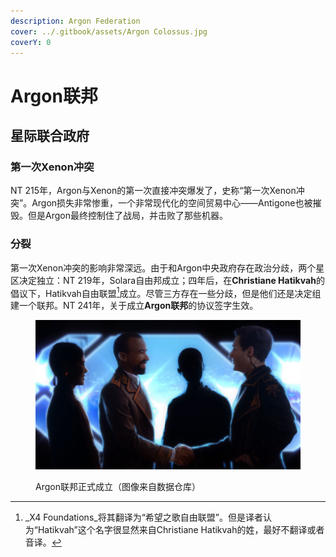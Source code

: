 ```yaml
---
description: Argon Federation
cover: ../.gitbook/assets/Argon Colossus.jpg
coverY: 0
---
```


# Argon联邦

## 星际联合政府

### 第一次Xenon冲突

NT 215年，Argon与Xenon的第一次直接冲突爆发了，史称“第一次Xenon冲突”。Argon损失非常惨重，一个非常现代化的空间贸易中心——Antigone也被摧毁。但是Argon最终控制住了战局，并击败了那些机器。

### 分裂

第一次Xenon冲突的影响非常深远。由于和Argon中央政府存在政治分歧，两个星区决定独立：NT 219年，Solara自由邦成立；四年后，在**Christiane Hatikvah**的倡议下，Hatikvah自由联盟[^1]成立。尽管三方存在一些分歧，但是他们还是决定组建一个联邦。NT 241年，关于成立**Argon联邦**的协议签字生效。

<figure><img src="../.gitbook/assets/Argon Federation Formed.jpg" alt=""><figcaption><p>Argon联邦正式成立（图像来自数据仓库）</p></figcaption></figure>

[^1]: _X4 Foundations_将其翻译为“希望之歌自由联盟”。但是译者认为“Hatikvah”这个名字很显然来自Christiane Hatikvah的姓，最好不翻译或者音译。
